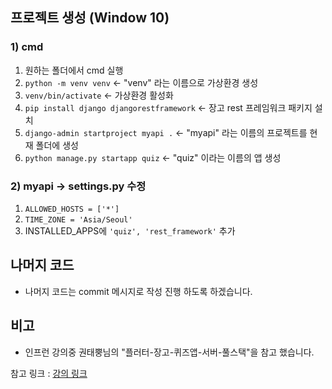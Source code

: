 ## 프로젝트 생성 (Window 10)

### 1) cmd
1. 원하는 폴더에서 cmd 실행
2. ```python -m venv venv``` <- "venv" 라는 이름으로 가상환경 생성
3. ```venv/bin/activate``` <- 가상환경 활성화
4. ```pip install django djangorestframework``` <- 장고 rest 프레임워크 패키지 설치
5. ```django-admin startproject myapi .``` <- "myapi" 라는 이름의 프로젝트를 현재 폴더에 생성
6. ```python manage.py startapp quiz``` <- "quiz" 이라는 이름의 앱 생성

### 2) myapi -> settings.py 수정

1. ```ALLOWED_HOSTS = ['*']```
2. ```TIME_ZONE = 'Asia/Seoul'```
3. INSTALLED_APPS에 ```'quiz', 'rest_framework'``` 추가

## 나머지 코드
- 나머지 코드는 commit 메시지로 작성 진행 하도록 하겠습니다.

## 비고
- 인프런 강의중 권태뿡님의 "플러터-장고-퀴즈앱-서버-풀스택"을 참고 했습니다.

참고 링크 : [강의 링크](https://www.inflearn.com/course/%ED%94%8C%EB%9F%AC%ED%84%B0-%EC%9E%A5%EA%B3%A0-%ED%80%B4%EC%A6%88%EC%95%B1-%EC%84%9C%EB%B2%84-%ED%92%80%EC%8A%A4%ED%83%9D/dashboard)﻿
